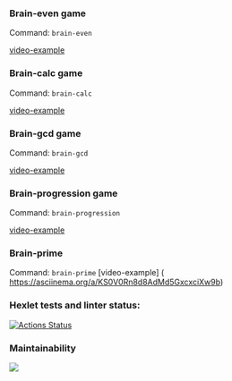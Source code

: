 ### Brain-evеn game

Command: `brain-even`

[video-example]( https://asciinema.org/a/KS0V0Rn8d8AdMd5GxcxciXw9b)

### Brain-calc game

Command: `brain-calc`

[video-example]( https://asciinema.org/a/dX0FlHmnkkHK9ongUCtT3LUz4)

### Brain-gcd game

Command: `brain-gcd`

[video-example]( https://asciinema.org/connect/e7ecde9d-fc9f-4ed0-ab33-1187515d6753)


### Brain-progression game

Command: `brain-progression`

[video-example]( https://asciinema.org/a/VoCDo50Erj19v8qtpyahiLXca)

### Brain-prime 

Command: `brain-prime`
[video-example] ( https://asciinema.org/a/KS0V0Rn8d8AdMd5GxcxciXw9b)


### Hexlet tests and linter status:
[![Actions Status](https://github.com/Duozoid/frontend-project-lvl1/workflows/hexlet-check/badge.svg)](https://github.com/Duozoid/frontend-project-lvl1/actions)

### Maintainability 
<a href="https://codeclimate.com/github/codeclimate/codeclimate/maintainability"><img src="https://api.codeclimate.com/v1/badges/a99a88d28ad37a79dbf6/maintainability" /></a>
